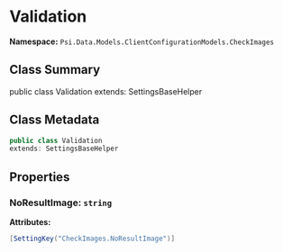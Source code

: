 # Validation

**Namespace:** `Psi.Data.Models.ClientConfigurationModels.CheckImages`

## Class Summary

public class Validation
extends: SettingsBaseHelper

## Class Metadata

```typescript
public class Validation
extends: SettingsBaseHelper
```

## Properties

### NoResultImage: `string`

**Attributes:**
```csharp
[SettingKey("CheckImages.NoResultImage")]
```
